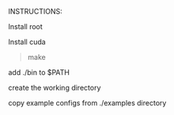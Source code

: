 INSTRUCTIONS:

Install root

Install cuda

>make

add ./bin to $PATH

create the working directory

copy example configs from ./examples directory
